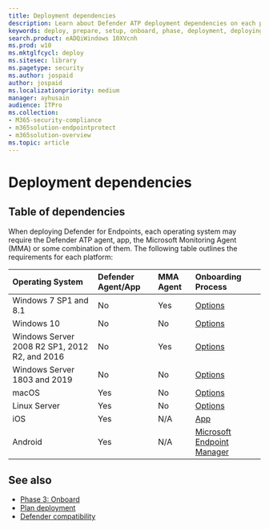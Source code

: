 ```yaml
---
title: Deployment dependencies
description: Learn about Defender ATP deployment dependencies on each platform OS
keywords: deploy, prepare, setup, onboard, phase, deployment, deploying, adoption, configuring, dependencies, dependency
search.product: eADQiWindows 10XVcnh
ms.prod: w10
ms.mktglfcycl: deploy
ms.sitesec: library
ms.pagetype: security
ms.author: jospaid
author: jospaid
ms.localizationpriority: medium
manager: ayhusain
audience: ITPro
ms.collection: 
- M365-security-compliance
- m365solution-endpointprotect
- m365solution-overview  
ms.topic: article
---
```


# Deployment dependencies
## Table of dependencies
When deploying Defender for Endpoints, each operating system may require the Defender ATP agent, app, the Microsoft Monitoring Agent (MMA) or some combination of them. The following table outlines the requirements for each platform:

|Operating System | Defender Agent/App | MMA Agent | Onboarding Process | 
|:-------|:-----|:----|:----|
Windows 7 SP1 and 8.1 | No | Yes | [Options](https://docs.microsoft.com/en-us/windows/security/threat-protection/microsoft-defender-atp/onboard-configure#onboarding-tool-options) |
Windows 10 | No | No | [Options](https://docs.microsoft.com/en-us/windows/security/threat-protection/microsoft-defender-atp/onboard-configure#onboarding-tool-options) |
Windows Server 2008 R2 SP1, 2012 R2, and 2016 | No | Yes | [Options](https://docs.microsoft.com/en-us/windows/security/threat-protection/microsoft-defender-atp/onboard-configure#onboarding-tool-options) |
Windows Server 1803 and 2019 | No | No | [Options](https://docs.microsoft.com/en-us/windows/security/threat-protection/microsoft-defender-atp/onboard-configure#onboarding-tool-options) |
macOS | Yes | No | [Options](https://docs.microsoft.com/en-us/windows/security/threat-protection/microsoft-defender-atp/onboard-configure#onboarding-tool-options) |
Linux Server | Yes | No | [Options](https://docs.microsoft.com/en-us/windows/security/threat-protection/microsoft-defender-atp/onboard-configure#onboarding-tool-options) |
iOS | Yes | N/A | [App](https://apps.apple.com/us/app/microsoft-defender-atp/id1526737990) |
Android | Yes | N/A | [Microsoft Endpoint Manager](https://docs.microsoft.com/en-us/mem/endpoint-manager-overview) |



## See also
- [Phase 3: Onboard](onboarding.md)
- [Plan deployment](deployment-strategy.md)
- [Defender compatibility](defender-compatibility.md)